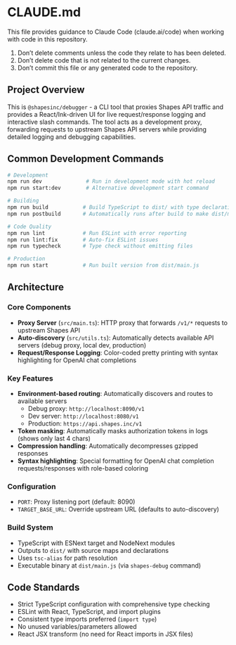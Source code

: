 # CLAUDE.md

This file provides guidance to Claude Code (claude.ai/code) when working with code in this repository.

1.  Don’t delete comments unless the code they relate to has been deleted.
2.  Don’t delete code that is not related to the current changes.
3.  Don’t commit this file or any generated code to the repository.

## Project Overview

This is `@shapesinc/debugger` - a CLI tool that proxies Shapes API traffic and provides a React/Ink-driven UI for live request/response logging and interactive slash commands. The tool acts as a development proxy, forwarding requests to upstream Shapes API servers while providing detailed logging and debugging capabilities.

## Common Development Commands

```bash
# Development
npm run dev              # Run in development mode with hot reload
npm run start:dev        # Alternative development start command

# Building
npm run build           # Build TypeScript to dist/ with type declarations
npm run postbuild       # Automatically runs after build to make dist/main.js executable

# Code Quality
npm run lint            # Run ESLint with error reporting
npm run lint:fix        # Auto-fix ESLint issues
npm run typecheck       # Type check without emitting files

# Production
npm run start           # Run built version from dist/main.js
```

## Architecture

### Core Components

- **Proxy Server** (`src/main.ts`): HTTP proxy that forwards `/v1/*` requests to upstream Shapes API
- **Auto-discovery** (`src/utils.ts`): Automatically detects available API servers (debug proxy, local dev, production)
- **Request/Response Logging**: Color-coded pretty printing with syntax highlighting for OpenAI chat completions

### Key Features

- **Environment-based routing**: Automatically discovers and routes to available servers
  - Debug proxy: `http://localhost:8090/v1`
  - Dev server: `http://localhost:8080/v1`
  - Production: `https://api.shapes.inc/v1`
- **Token masking**: Automatically masks authorization tokens in logs (shows only last 4 chars)
- **Compression handling**: Automatically decompresses gzipped responses
- **Syntax highlighting**: Special formatting for OpenAI chat completion requests/responses with role-based coloring

### Configuration

- `PORT`: Proxy listening port (default: 8090)
- `TARGET_BASE_URL`: Override upstream URL (defaults to auto-discovery)

### Build System

- TypeScript with ESNext target and NodeNext modules
- Outputs to `dist/` with source maps and declarations
- Uses `tsc-alias` for path resolution
- Executable binary at `dist/main.js` (via `shapes-debug` command)

## Code Standards

- Strict TypeScript configuration with comprehensive type checking
- ESLint with React, TypeScript, and import plugins
- Consistent type imports preferred (`import type`)
- No unused variables/parameters allowed
- React JSX transform (no need for React imports in JSX files)